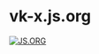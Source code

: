 vk-x.js.org
==============

[![JS.ORG](https://img.shields.io/badge/js.org-dns-ffb400.svg)](http://js.org)
